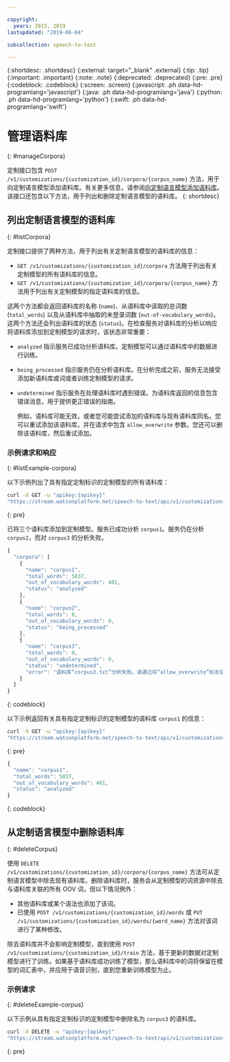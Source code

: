 ```yaml
---

copyright:
  years: 2015, 2019
lastupdated: "2019-06-04"

subcollection: speech-to-text

---
```


{:shortdesc: .shortdesc}
{:external: target="_blank" .external}
{:tip: .tip}
{:important: .important}
{:note: .note}
{:deprecated: .deprecated}
{:pre: .pre}
{:codeblock: .codeblock}
{:screen: .screen}
{:javascript: .ph data-hd-programlang='javascript'}
{:java: .ph data-hd-programlang='java'}
{:python: .ph data-hd-programlang='python'}
{:swift: .ph data-hd-programlang='swift'}

# 管理语料库
{: #manageCorpora}

定制接口包含 `POST /v1/customizations/{customization_id}/corpora/{corpus_name}` 方法，用于向定制语言模型添加语料库。有关更多信息，请参阅[向定制语言模型添加语料库](/docs/services/speech-to-text?topic=speech-to-text-languageCreate#addCorpus)。该接口还包含以下方法，用于列出和删除定制语言模型的语料库。
{: shortdesc}

## 列出定制语言模型的语料库
{: #listCorpora}

定制接口提供了两种方法，用于列出有关定制语言模型的语料库的信息：

-   `GET /v1/customizations/{customization_id}/corpora` 方法用于列出有关定制模型的所有语料库的信息。
-   `GET /v1/customizations/{customization_id}/corpora/{corpus_name}` 方法用于列出有关定制模型的指定语料库的信息。

这两个方法都会返回语料库的名称 (`name`)、从语料库中读取的总词数 (`total_words`) 以及从语料库中抽取的未登录词数 (`out-of-vocabulary_words`)。这两个方法还会列出语料库的状态 (`status`)。在检查服务对语料库的分析以响应将语料库添加到定制模型的请求时，该状态非常重要：

-   `analyzed` 指示服务已成功分析语料库。定制模型可以通过语料库中的数据进行训练。
-   `being_processed` 指示服务仍在分析语料库。在分析完成之前，服务无法接受添加新语料库或词或者训练定制模型的请求。
-   `undetermined` 指示服务在处理语料库时遇到错误。为语料库返回的信息包含错误消息，用于提供更正错误的指南。

    例如，语料库可能无效，或者您可能尝试添加的语料库与现有语料库同名。您可以重试添加该语料库，并在请求中包含 `allow_overwrite` 参数。您还可以删除该语料库，然后重试添加。

### 示例请求和响应
{: #listExample-corpora}

以下示例列出了具有指定定制标识的定制模型的所有语料库：

```bash
curl -X GET -u "apikey:{apikey}"
"https://stream.watsonplatform.net/speech-to-text/api/v1/customizations/{customization_id}/corpora"
```
{: pre}

已将三个语料库添加到定制模型。服务已成功分析 `corpus1`。服务仍在分析 `corpus2`，而对 `corpus3` 的分析失败。

```javascript
{
  "corpora": [
    {
      "name": "corpus1",
      "total_words": 5037,
      "out_of_vocabulary_words": 401,
      "status": "analyzed"
    },
    {
      "name": "corpus2",
      "total_words": 0,
      "out_of_vocabulary_words": 0,
      "status": "being_processed"
    },
    {
      "name": "corpus3",
      "total_words": 0,
      "out_of_vocabulary_words": 0,
      "status": "undetermined",
      "error": "语料库“corpus3.txt”分析失败。请通过将“allow_overwrite”标志设置为“true”来重试添加该语料库。"
    }
  ]
}
```
{: codeblock}

以下示例返回有关具有指定定制标识的定制模型的语料库 `corpus1` 的信息：

```bash
curl -X GET -u "apikey:{apikey}"
"https://stream.watsonplatform.net/speech-to-text/api/v1/customizations/{customization_id}/corpora/corpus1"
```
{: pre}

```javascript
{
  "name": "corpus1",
  "total_words": 5037,
  "out_of_vocabulary_words": 401,
  "status": "analyzed"
}
```
{: codeblock}

## 从定制语言模型中删除语料库
{: #deleteCorpus}

使用 `DELETE /v1/customizations/{customization_id}/corpora/{corpus_name}` 方法可从定制语言模型中除去现有语料库。删除语料库时，服务会从定制模型的词资源中除去与语料库关联的所有 OOV 词，但以下情况例外：

-   其他语料库或某个语法也添加了该词。
-   已使用 `POST /v1/customizations/{customization_id}/words` 或 `PUT /v1/customizations/{customization_id}/words/{word_name}` 方法对该词进行了某种修改。

除去语料库并不会影响定制模型，直到使用 `POST /v1/customizations/{customization_id}/train` 方法，基于更新的数据对定制模型进行了训练。如果基于语料库成功训练了模型，那么语料库中的词将保留在模型的词汇表中，并应用于语音识别，直到您重新训练模型为止。

### 示例请求
{: #deleteExample-corpus}

以下示例从具有指定定制标识的定制模型中删除名为 `corpus3` 的语料库。

```bash
curl -X DELETE -u "apikey:{apikey}"
"https://stream.watsonplatform.net/speech-to-text/api/v1/customizations/{customization_id}/corpora/corpus3"
```
{: pre}
